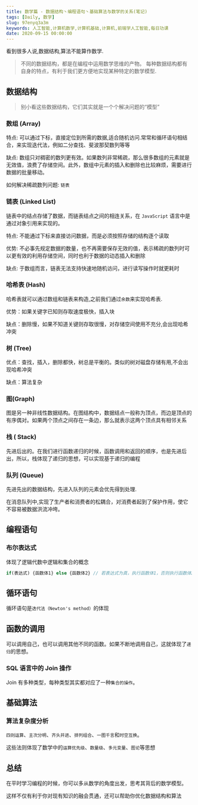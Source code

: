 ```yaml
---
title: 数学篇 - 数据结构丶编程语句丶基础算法与数学的关系(笔记)
tags: [Daily, 数学]
slug: 97enyq3a3m
keywords: 人工智能,计算机数学,计算机基础,计算机,前端学人工智能,每日功课
date: 2020-09-15 00:00:00
---
```


看到很多人说,数据结构,算法不能算作数学.

> 不同的数据结构，都是在编程中运用数学思维的产物。
> 每种数据结构都有自身的特点，有利于我们更方便地实现某种特定的数学模型.

## 数据结构

> 别小看这些数据结构，它们其实就是一个个解决问题的“模型”

### 数组 (Array)

特点: 可以通过下标，直接定位到所需的数据,适合随机访问.常常和循环语句相结合，来实现迭代法，例如二分查找、斐波那契数列等等

缺点: 数组只对稠密的数列更有效。如果数列非常稀疏，那么很多数组的元素就是无效值，浪费了存储空间。此外，数组中元素的插入和删除也比较麻烦，需要进行数据的批量移动。

如何解决稀疏数列问题: `链表`


### 链表 (Linked List)

链表中的结点存储了数据，而链表结点之间的相连关系，在 `JavaScript` 语言中是通过对象引用来实现的。

特点: 不能通过下标来直接访问数据，而是必须按照存储的结构逐个读取

优势: 不必事先规定数据的数量，也不再需要保存无效的值，表示稀疏的数列时可以更有效的利用存储空间，同时也利于数据的动态插入和删除

缺点: 于数组而言，链表无法支持快速地随机访问，进行读写操作时就更耗时

### 哈希表 (Hash)

哈希表就可以通过数组和链表来构造,之前我们通过`余数`来实现哈希表.

优势：如果关键字已知则存取速度极快，插入块

缺点：删除慢，如果不知道关键则存取很慢，对存储空间使用不充分,会出现哈希冲突


### 树 (Tree)

优点：查找，插入，删除都快，树总是平衡的。类似的树对磁盘存储有用,不会出现哈希冲突

缺点：算法复杂

### 图(Graph)

图是另一种非线性数据结构。在图结构中，数据结点一般称为顶点，而边是顶点的有序偶对。如果两个顶点之间存在一条边，那么就表示这两个顶点具有相邻关系

### 栈 ( Stack)

先进后出的。在我们进行函数递归的时候，函数调用和返回的顺序，也是先进后出，所以，栈体现了递归的思想，可以实现基于递归的编程

### 队列 (Queue)

先进先出的数据结构，先进入队列的元素会优先得到处理.

在消息队列中,实现了生产者和消费者的松耦合，对消费者起到了保护作用，使它不容易被数据洪流冲垮。



## 编程语句

### 布尔表达式
体现了逻辑代数中逻辑和集合的概念

```js
if(表达式) {函数体1} else {函数体2} // 若表达式为真，执行函数体1，否则执行函数体2。
```

## 循环语句

循环语句是`迭代法（Newton's method）`的体现

## 函数的调用

可以调用自己，也可以调用其他不同的函数。如果不断地调用自己，这就体现了`递归`的思想。


### SQL 语言中的 Join 操作

Join 有多种类型，每种类型其实都对应了一种`集合的操作`。



## 基础算法

### 算法复杂度分析

`四则运算`、`主次分明`、`齐头并进`、`排列组合`、`一图千言`和`时空互换`。

这些法则体现了数学中的`运算优先级`、`数量级`、`多元变量`、`图论`等思想


## 总结

在平时学习编程的时候，你可以多从数学的角度出发，思考其背后的数学模型。

这样不仅有利于你对现有知识的融会贯通，还可以帮助你优化数据结构和算法